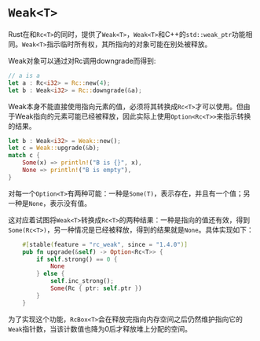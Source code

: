 # `Weak<T>`

Rust在和`Rc<T>`的同时，提供了`Weak<T>`，`Weak<T>`和C++的`std::weak_ptr`功能相同。`Weak<T>`指示临时所有权，其所指向的对象可能在别处被释放。

Weak对象可以通过对Rc调用downgrade而得到:

```rust
// a is a 
let a : Rc<i32> = Rc::new(4);
let b : Weak<i32> = Rc::downgrade(&a);
```

Weak本身不能直接使用指向元素的值，必须将其转换成`Rc<T>`才可以使用。但由于Weak指向的元素可能已经被释放，因此实际上使用`Option<Rc<T>>`来指示转换的结果。

```rust
let b : Weak<i32> = Weak::new();
let c = Weak::upgrade(&b);
match c {
    Some(x) => println!("B is {}", x),
    None => println!("B is empty"),
}
```

对每一个`Option<T>`有两种可能：一种是`Some(T)`，表示存在，并且有一个值；另一种是`None`，表示没有值。

这对应着试图将`Weak<T>`转换成`Rc<T>`的两种结果：一种是指向的值还有效，得到`Some(Rc<T>)`，另一种情况是已经被释放，得到的结果就是`None`。具体实现如下：

```rust
    #[stable(feature = "rc_weak", since = "1.4.0")]
    pub fn upgrade(&self) -> Option<Rc<T>> {
        if self.strong() == 0 {
            None
        } else {
            self.inc_strong();
            Some(Rc { ptr: self.ptr })
        }
    }
```

为了实现这个功能，`RcBox<T>`会在释放完指向内存空间之后仍然维护指向它的`Weak`指针数，当该计数值也降为0后才释放堆上分配的空间。



